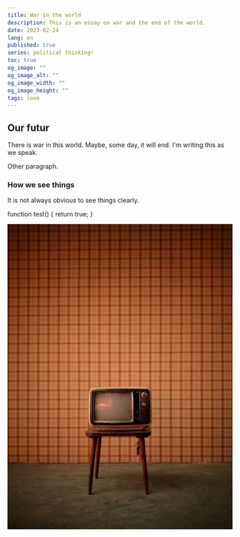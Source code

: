 ```yaml
---
title: War in the world
description: This is an essay on war and the end of the world.
date: 2023-02-24
lang: en
published: true
series: political thinking!
toc: true
og_image: ""
og_image_alt: ""
og_image_width: ""
og_image_height: ""
tags: love
---
```

<auto-toc open="true"></auto-toc>

## Our futur
There is war in this world. Maybe, some day, it will end. I'm writing this as we speak.

Other paragraph.

### How we see things
It is not always obvious to see things clearly.

<syntax-highlight language="js">
function test() {
  return true;
}
</syntax-highlight>

![A television on a small table with a retro wallpaper background.](./src/assets/images/TV.jpg)